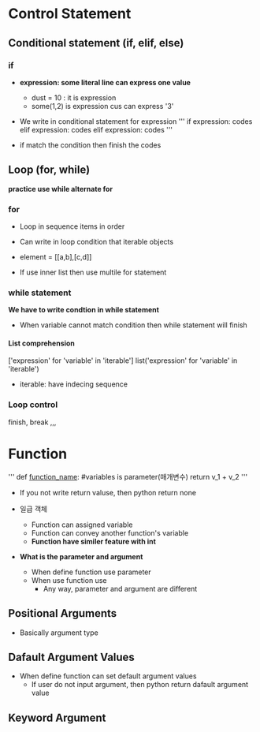 # Control Statement

## Conditional statement (if, elif, else)
### if
- **expression: some literal line can express one value**
  - dust =  10 : it is expression
  - some(1,2) is expression cus can express '3'

- We write in conditional statement for expression
'''
if expression:
  codes
elif expression:
  codes
elif expression:
  codes
'''
- if match the condition then finish the codes

## Loop (for, while)
**practice use while alternate for**

### for
- Loop in sequence items in order
- Can write in loop condition that iterable objects

- element = [[a,b],[c,d]]
- If use inner list then use multile for statement

### while statement
**We have to write condtion in while statement**
- When variable cannot match condition then while statement will finish

#### List comprehension
['expression' for 'variable' in 'iterable']
list('expression' for 'variable' in 'iterable')
- iterable: have indecing sequence

### Loop control
finish, break ,,,

# Function
'''
def [function_name](varable_1,variable_2): #variables is parameter(매개변수)
  return v_1 + v_2
'''
- If you not write return valuse, then python return none

- 일급 객체
  - Function can assigned variable
  - Function can convey another function's variable
  - **Function have similer feature with int**

- **What is the parameter and argument**
  - When define function use parameter
  - When use function use 
    -  Any way, parameter and argument are different

## Positional Arguments
- Basically argument type

## Dafault Argument Values
- When define function can set default argument values
  - If user do not input argument, then python return dafault argument value

## Keyword Argument